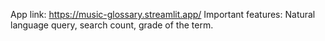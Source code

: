 App link: https://music-glossary.streamlit.app/
Important features: Natural language query, search count,  grade of the term.
